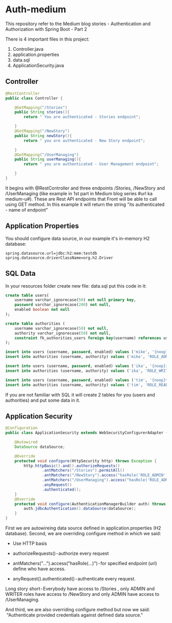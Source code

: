 # Auth-medium
This repository refer to the Medium blog stories - Authentication and Authorization with Spring Boot - Part 2 

There is 4 important files in this project:

1. Controller.java
2. application.properties
3. data.sql
4. ApplicationSecurity.java

## Controller
```java
@RestController
public class Controller {

    @GetMapping("/Stories")
    public String stories(){
        return " You are authenticated - Stories endpoint";

    }
    @GetMapping("/NewStory")
    public String newStory(){
        return " you are authenticated - New Story endpoint";

    }
    @GetMapping("/UserManaging")
    public String userManaging(){
        return " you are authenticated - User Management endpoint";

    }
}
```
It begins with @RestController and three endpoints /Stories, /NewStory and /UserManaging (like example in 1st part in Medium blog series #url ka medium-u#).
These are Rest API endpoints that Front will be able to call using GET method. In this example it will return the string "its authenticated - name of endpoint"

## Application Properties

You should configure data source, in our example it's in-memory H2 database:
```
spring.datasource.url=jdbc:h2:mem:testdb
spring.datasource.driverClassName=org.h2.Driver
```
## SQL Data
 
In your resources folder create new file: data.sql
put this code in it:
```sql
create table users(
	username varchar_ignorecase(50) not null primary key,
	password varchar_ignorecase(200) not null,
	enabled boolean not null
);

create table authorities (
	username varchar_ignorecase(50) not null,
	authority varchar_ignorecase(50) not null,
	constraint fk_authorities_users foreign key(username) references users(username)
);

insert into users (username, password, enabled) values ('mike', '{noop}mike12', true);
insert into authorities (username, authority) values ('mike', 'ROLE_ADMIN');

insert into users (username, password, enabled) values ('ika', '{noop}ika12', true);
insert into authorities (username, authority) values ('ika', 'ROLE_WRITER');

insert into users (username, password, enabled) values ('tim', '{noop}tim12', true);
insert into authorities (username, authority) values ('tim', 'ROLE_READER');
```
If you are not familiar with SQL it will create 2 tables for you (users and authorities) and put some data in it.

## Application Security
```java
@Configuration
public class ApplicationSecurity extends WebSecurityConfigurerAdapter {

    @Autowired
    DataSource dataSource;

    @Override
    protected void configure(HttpSecurity http) throws Exception {
        http.httpBasic().and().authorizeRequests()
                .antMatchers("/Stories").permitAll()
                .antMatchers("/NewStory").access("hasRole('ROLE_ADMIN') or hasRole('ROLE_WRITER')")
                .antMatchers("/UserManaging").access("hasRole('ROLE_ADMIN')")
                .anyRequest()
                .authenticated();
    }
    @Override
    protected void configure(AuthenticationManagerBuilder auth) throws Exception {
        auth.jdbcAuthentication().dataSource(dataSource);
    }
}
```

First we are autowireing data source defined in application.properties (H2 database). 
Second, we are overriding configure method in which we said:
- Use HTTP basis 

- authorizeRequests() - authorize every request

- antMatchers("…").access("hasRole(…)") - for specified endpoint (url) define who have access.

- anyRequest().authenticated() - authenticate every request.

Long story short - Everybody have access to /Stories , only ADMIN and WRITER roles have access to /NewStory and only ADMIN have access to /UserManaging.

And third, we are also overriding configure method but now we said:
 "Authenticate provided credentials against defined data source."

